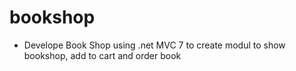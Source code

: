# bookshop
 - Develope Book Shop using .net MVC 7 to create modul to show bookshop, add to cart and order book
